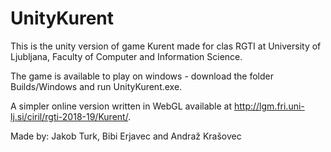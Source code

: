 # UnityKurent

This is the unity version of game Kurent made for clas RGTI at University of Ljubljana, Faculty of Computer and Information Science.

The game is available to play on windows - download the folder Builds/Windows and run UnityKurent.exe.

A simpler online version written in WebGL available at http://lgm.fri.uni-lj.si/ciril/rgti-2018-19/Kurent/.

Made by: Jakob Turk, Bibi Erjavec and Andraž Krašovec
